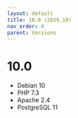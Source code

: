 ```yaml
---
layout: default
title: 10.0 (2019.10)
nav_order: 4
parent: Versions
---
```


# 10.0

- Debian 10
- PHP 7.3
- Apache 2.4
- PostgreSQL 11

